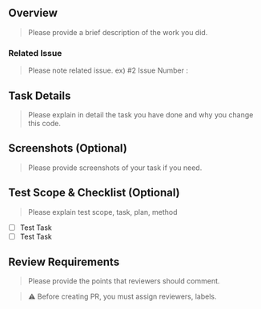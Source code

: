 ## Overview

> Please provide a brief description of the work you did.

### Related Issue
> Please note related issue. ex) #2
Issue Number :

## Task Details

> Please explain in detail the task you have done and why you change this code.

## Screenshots (Optional)

> Please provide screenshots of your task if you need.


## Test Scope & Checklist (Optional)

> Please explain test scope, task, plan, method
- [ ] Test Task
- [ ] Test Task

## Review Requirements

> Please provide the points that reviewers should comment.

> ⚠️ Before creating PR, you must assign reviewers, labels.

